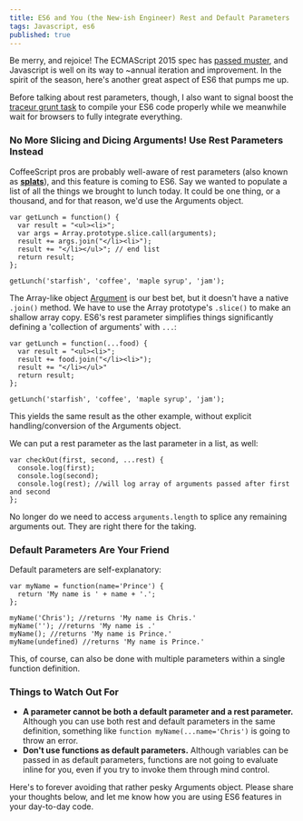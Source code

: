 ```yaml
---
title: ES6 and You (the New-ish Engineer) Rest and Default Parameters
tags: Javascript, es6
published: true
---
```


Be merry, and rejoice! The ECMAScript 2015 spec has [passed muster](http://www.infoq.com/news/2015/06/ecmascript-2015-es6), and Javascript is well on its way to ~annual iteration and improvement. In the spirit of the season, here's another great aspect of ES6 that pumps me up.

Before talking about rest parameters, though, I also want to signal boost the [traceur grunt task](https://github.com/aaronfrost/grunt-traceur) to compile your ES6 code properly while we meanwhile wait for browsers to fully integrate everything.

### No More Slicing and Dicing Arguments! Use Rest Parameters Instead

CoffeeScript pros are probably well-aware of rest parameters (also known as [**splats**](http://coffeescript.org/#splats)), and this feature is coming to ES6. Say we wanted to populate a list of all the things we brought to lunch today. It could be one thing, or a thousand, and for that reason, we'd use the Arguments object.

```
var getLunch = function() {
  var result = "<ul><li>";
  var args = Array.prototype.slice.call(arguments);
  result += args.join("</li><li>");
  result += "</li></ul>"; // end list
  return result;
};

getLunch('starfish', 'coffee', 'maple syrup', 'jam');

```

The Array-like object [Argument](https://developer.mozilla.org/en-US/docs/Web/JavaScript/Reference/Functions/arguments?redirectlocale=en-US&redirectslug=JavaScript%2FReference%2FFunctions_and_function_scope%2Farguments) is our best bet, but it doesn't have a native `.join()` method. We have to use the Array prototype's `.slice()` to make an shallow array copy. ES6's rest parameter simplifies things significantly defining a 'collection of arguments' with `...`:

```
var getLunch = function(...food) {
  var result = "<ul><li>";
  result += food.join("</li><li>");
  result += "</li></ul>"
  return result;
};

getLunch('starfish', 'coffee', 'maple syrup', 'jam');
```

This yields the same result as the other example, without explicit handling/conversion of the Arguments object.

We can put a rest parameter as the last parameter in a list, as well:

```
var checkOut(first, second, ...rest) {
  console.log(first);
  console.log(second);
  console.log(rest); //will log array of arguments passed after first and second
};

```

No longer do we need to access `arguments.length` to splice any remaining arguments out. They are right there for the taking.

### Default Parameters Are Your Friend

Default parameters are self-explanatory:
```
var myName = function(name='Prince') {
  return 'My name is ' + name + '.';
};

myName('Chris'); //returns 'My name is Chris.'
myName(''); //returns 'My name is .'
myName(); //returns 'My name is Prince.'
myName(undefined) //returns 'My name is Prince.'
```

This, of course, can also be done with multiple parameters within a single function definition.

### Things to Watch Out For

* **A parameter cannot be both a default parameter and a rest parameter.** Although you can use both rest and default parameters in the same definition, something like `function myName(...name='Chris')` is going to throw an error.
* **Don't use functions as default parameters.** Although variables can be passed in as default parameters, functions are not going to evaluate inline for you, even if you try to invoke them through mind control.

Here's to forever avoiding that rather pesky Arguments object. Please share your thoughts below, and let me know how you are using ES6 features in your day-to-day code.
